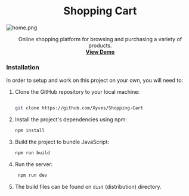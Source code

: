 <h1 align="center">Shopping Cart</h1>

![home.png](https://i.postimg.cc/x13hr49T/image.png)

 <p align="center">
      Online shopping platform for browsing and purchasing a variety of products.
    <br />
    <a href="https://shoppingcartxyves.netlify.app/"><strong>View Demo</strong></a>
  </p>

### Installation

In order to setup and work on this project on your own, you will need to:

1. Clone the GitHub repository to your local machine:

   ```bash
   
   git clone https://github.com/Xyves/Shopping-Cart
   
   ```

2. Install the project's dependencies using npm:

   ```bash
   npm install
   ```

3. Build the project to bundle JavaScript:

   ```bash
   npm run build
   ```
4. Run the server:

   ```bash
    npm run dev
    ```  
5. The build files can be found on `dist` (distribution) directory.

<br>


